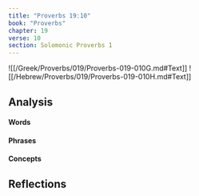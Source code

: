 ```yaml
---
title: "Proverbs 19:10"
book: "Proverbs"
chapter: 19
verse: 10
section: Solomonic Proverbs 1
---
```

![[/Greek/Proverbs/019/Proverbs-019-010G.md#Text]]
![[/Hebrew/Proverbs/019/Proverbs-019-010H.md#Text]]

## Analysis

#### Words

#### Phrases

#### Concepts

## Reflections
